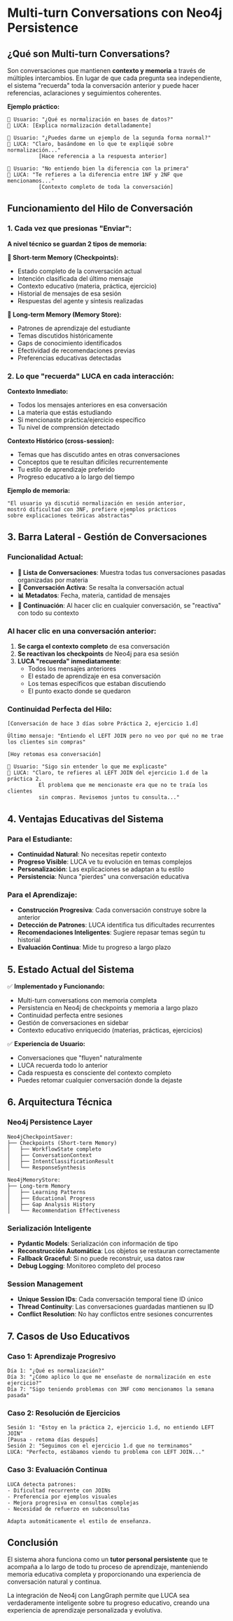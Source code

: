 # Multi-turn Conversations con Neo4j Persistence

## **¿Qué son Multi-turn Conversations?**

Son conversaciones que mantienen **contexto y memoria** a través de múltiples intercambios. En lugar de que cada pregunta sea independiente, el sistema "recuerda" toda la conversación anterior y puede hacer referencias, aclaraciones y seguimientos coherentes.

**Ejemplo práctico:**
```
👤 Usuario: "¿Qué es normalización en bases de datos?"
🤖 LUCA: [Explica normalización detalladamente]

👤 Usuario: "¿Puedes darme un ejemplo de la segunda forma normal?"
🤖 LUCA: "Claro, basándome en lo que te expliqué sobre normalización..." 
          [Hace referencia a la respuesta anterior]

👤 Usuario: "No entiendo bien la diferencia con la primera"
🤖 LUCA: "Te refieres a la diferencia entre 1NF y 2NF que mencionamos..." 
          [Contexto completo de toda la conversación]
```

## **Funcionamiento del Hilo de Conversación**

### **1. Cada vez que presionas "Enviar":**

**A nivel técnico se guardan 2 tipos de memoria:**

**🔄 Short-term Memory (Checkpoints):**
- Estado completo de la conversación actual
- Intención clasificada del último mensaje
- Contexto educativo (materia, práctica, ejercicio)
- Historial de mensajes de esa sesión
- Respuestas del agente y síntesis realizadas

**🧠 Long-term Memory (Memory Store):**
- Patrones de aprendizaje del estudiante
- Temas discutidos históricamente
- Gaps de conocimiento identificados
- Efectividad de recomendaciones previas
- Preferencias educativas detectadas

### **2. Lo que "recuerda" LUCA en cada interacción:**

**Contexto Inmediato:**
- Todos los mensajes anteriores en esa conversación
- La materia que estás estudiando
- Si mencionaste práctica/ejercicio específico
- Tu nivel de comprensión detectado

**Contexto Histórico (cross-session):**
- Temas que has discutido antes en otras conversaciones
- Conceptos que te resultan difíciles recurrentemente
- Tu estilo de aprendizaje preferido
- Progreso educativo a lo largo del tiempo

**Ejemplo de memoria:**
```
"El usuario ya discutió normalización en sesión anterior, 
mostró dificultad con 3NF, prefiere ejemplos prácticos 
sobre explicaciones teóricas abstractas"
```

## **3. Barra Lateral - Gestión de Conversaciones**

### **Funcionalidad Actual:**
- **📝 Lista de Conversaciones**: Muestra todas tus conversaciones pasadas organizadas por materia
- **🎯 Conversación Activa**: Se resalta la conversación actual
- **📊 Metadatos**: Fecha, materia, cantidad de mensajes
- **🔄 Continuación**: Al hacer clic en cualquier conversación, se "reactiva" con todo su contexto

### **Al hacer clic en una conversación anterior:**
1. **Se carga el contexto completo** de esa conversación
2. **Se reactivan los checkpoints** de Neo4j para esa sesión
3. **LUCA "recuerda" inmediatamente**:
   - Todos los mensajes anteriores
   - El estado de aprendizaje en esa conversación
   - Los temas específicos que estaban discutiendo
   - El punto exacto donde se quedaron

### **Continuidad Perfecta del Hilo:**
```
[Conversación de hace 3 días sobre Práctica 2, ejercicio 1.d]

Último mensaje: "Entiendo el LEFT JOIN pero no veo por qué no me trae los clientes sin compras"

[Hoy retomas esa conversación]

👤 Usuario: "Sigo sin entender lo que me explicaste"
🤖 LUCA: "Claro, te refieres al LEFT JOIN del ejercicio 1.d de la práctica 2. 
          El problema que me mencionaste era que no te traía los clientes 
          sin compras. Revisemos juntos tu consulta..."
```

## **4. Ventajas Educativas del Sistema**

### **Para el Estudiante:**
- **Continuidad Natural**: No necesitas repetir contexto
- **Progreso Visible**: LUCA ve tu evolución en temas complejos
- **Personalización**: Las explicaciones se adaptan a tu estilo
- **Persistencia**: Nunca "pierdes" una conversación educativa

### **Para el Aprendizaje:**
- **Construcción Progresiva**: Cada conversación construye sobre la anterior
- **Detección de Patrones**: LUCA identifica tus dificultades recurrentes
- **Recomendaciones Inteligentes**: Sugiere repasar temas según tu historial
- **Evaluación Continua**: Mide tu progreso a largo plazo

## **5. Estado Actual del Sistema**

✅ **Implementado y Funcionando:**
- Multi-turn conversations con memoria completa
- Persistencia en Neo4j de checkpoints y memoria a largo plazo  
- Continuidad perfecta entre sesiones
- Gestión de conversaciones en sidebar
- Contexto educativo enriquecido (materias, prácticas, ejercicios)

✅ **Experiencia de Usuario:**
- Conversaciones que "fluyen" naturalmente
- LUCA recuerda todo lo anterior
- Cada respuesta es consciente del contexto completo
- Puedes retomar cualquier conversación donde la dejaste

## **6. Arquitectura Técnica**

### **Neo4j Persistence Layer**
```
Neo4jCheckpointSaver:
├── Checkpoints (Short-term Memory)
│   ├── WorkflowState completo
│   ├── ConversationContext
│   ├── IntentClassificationResult
│   └── ResponseSynthesis

Neo4jMemoryStore:
├── Long-term Memory
│   ├── Learning Patterns
│   ├── Educational Progress
│   ├── Gap Analysis History
│   └── Recommendation Effectiveness
```

### **Serialización Inteligente**
- **Pydantic Models**: Serialización con información de tipo
- **Reconstrucción Automática**: Los objetos se restauran correctamente
- **Fallback Graceful**: Si no puede reconstruir, usa datos raw
- **Debug Logging**: Monitoreo completo del proceso

### **Session Management**
- **Unique Session IDs**: Cada conversación temporal tiene ID único
- **Thread Continuity**: Las conversaciones guardadas mantienen su ID
- **Conflict Resolution**: No hay conflictos entre sesiones concurrentes

## **7. Casos de Uso Educativos**

### **Caso 1: Aprendizaje Progresivo**
```
Día 1: "¿Qué es normalización?"
Día 3: "¿Cómo aplico lo que me enseñaste de normalización en este ejercicio?"
Día 7: "Sigo teniendo problemas con 3NF como mencionamos la semana pasada"
```

### **Caso 2: Resolución de Ejercicios**
```
Sesión 1: "Estoy en la práctica 2, ejercicio 1.d, no entiendo LEFT JOIN"
[Pausa - retoma días después]
Sesión 2: "Seguimos con el ejercicio 1.d que no terminamos"
LUCA: "Perfecto, estábamos viendo tu problema con LEFT JOIN..."
```

### **Caso 3: Evaluación Continua**
```
LUCA detecta patrones:
- Dificultad recurrente con JOINs
- Preferencia por ejemplos visuales
- Mejora progresiva en consultas complejas
- Necesidad de refuerzo en subconsultas

Adapta automáticamente el estilo de enseñanza.
```

## **Conclusión**

El sistema ahora funciona como un **tutor personal persistente** que te acompaña a lo largo de todo tu proceso de aprendizaje, manteniendo memoria educativa completa y proporcionando una experiencia de conversación natural y continua.

La integración de Neo4j con LangGraph permite que LUCA sea verdaderamente inteligente sobre tu progreso educativo, creando una experiencia de aprendizaje personalizada y evolutiva.